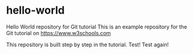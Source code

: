 # hello-world 
Hello World repository for Git tutorial 
This is an example repository for the Git tutorial on https://www.w3schools.com

This repository is built step by step in the tutorial. Test! Test again!
